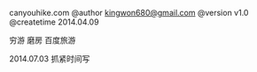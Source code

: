 canyouhike.com
@author kingwon680@gmail.com
@version v1.0
@createtime 2014.04.09

穷游
磨房
百度旅游

2014.07.03
抓紧时间写